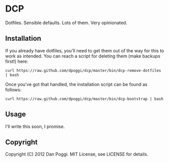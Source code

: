 # DCP
Dotfiles. Sensible defaults. Lots of them. Very opinionated.

## Installation
If you already have dotfiles, you'll need to get them out of the way for this to work as intended. You can reach a script for deleting them (make backups first!) here:
```
curl https://raw.github.com/dpoggi/dcp/master/bin/dcp-remove-dotfiles | bash
```

Once you've got that handled, the installation script can be found as follows:
```
curl https://raw.github.com/dpoggi/dcp/master/bin/dcp-bootstrap | bash
```

## Usage
I'll write this soon, I promise.

## Copyright

Copyright (C) 2012 Dan Poggi. MIT License, see LICENSE for details.
